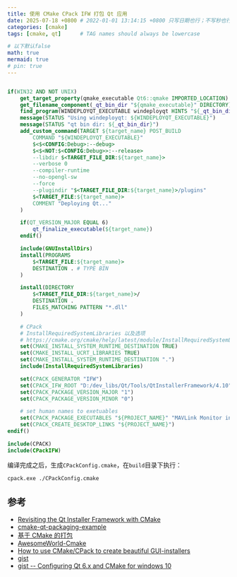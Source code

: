 ```yaml
---
title: 使用 CMake CPack IFW 打包 Qt 应用
date: 2025-07-18 +0800 # 2022-01-01 13:14:15 +0800 只写日期也行；不写秒也行；这样也行 2022-03-09T00:55:42+08:00
categories: [cmake]
tags: [cmake, qt]      # TAG names should always be lowercase

# 以下默认false
math: true
mermaid: true
# pin: true
---
```


```cmake

if(WIN32 AND NOT UNIX)
    get_target_property(qmake_executable Qt6::qmake IMPORTED_LOCATION)
    get_filename_component(_qt_bin_dir "${qmake_executable}" DIRECTORY)
    find_program(WINDEPLOYQT_EXECUTABLE windeployqt HINTS "${_qt_bin_dir}")
    message(STATUS "Using windeployqt: ${WINDEPLOYQT_EXECUTABLE}")
    message(STATUS "qt bin dir: ${_qt_bin_dir}")
    add_custom_command(TARGET ${target_name} POST_BUILD
        COMMAND "${WINDEPLOYQT_EXECUTABLE}"
        $<$<CONFIG:Debug>:--debug>
        $<$<NOT:$<CONFIG:Debug>>:--release>
        --libdir $<TARGET_FILE_DIR:${target_name}>
        --verbose 0
        --compiler-runtime
        --no-opengl-sw
        --force
        --plugindir "$<TARGET_FILE_DIR:${target_name}>/plugins"
        $<TARGET_FILE:${target_name}>
        COMMENT "Deploying Qt..."
    )

    if(QT_VERSION_MAJOR EQUAL 6)
        qt_finalize_executable(${target_name})
    endif()

    include(GNUInstallDirs)
    install(PROGRAMS
        $<TARGET_FILE:${target_name}>
        DESTINATION . # TYPE BIN
    )

    install(DIRECTORY
        $<TARGET_FILE_DIR:${target_name}>/
        DESTINATION .
        FILES_MATCHING PATTERN "*.dll"
    )

    # CPack
    # InstallRequiredSystemLibraries 以及选项
    # https://cmake.org/cmake/help/latest/module/InstallRequiredSystemLibraries.html
    set(CMAKE_INSTALL_SYSTEM_RUNTIME_DESTINATION TRUE)
    set(CMAKE_INSTALL_UCRT_LIBRARIES TRUE)
    set(CMAKE_INSTALL_SYSTEM_RUNTIME_DESTINATION ".")
    include(InstallRequiredSystemLibraries)

    set(CPACK_GENERATOR "IFW")
    set(CPACK_IFW_ROOT "D:/dev_libs/Qt/Tools/QtInstallerFramework/4.10")
    set(CPACK_PACKAGE_VERSION_MAJOR "1")
    set(CPACK_PACKAGE_VERSION_MINOR "0")

    # set human names to exetuables
    set(CPACK_PACKAGE_EXECUTABLES "${PROJECT_NAME}" "MAVLink Monitor installer")
    set(CPACK_CREATE_DESKTOP_LINKS "${PROJECT_NAME}")
endif()

include(CPACK)
include(CPackIFW)

```

编译完成之后，生成`CPackConfig.cmake`，在`build`目录下执行：

```bash
cpack.exe ./CPackConfig.cmake
```

## 参考 ##

* [Revisiting the Qt Installer Framework with CMake](https://www.ics.com/blog/revisiting-qt-installer-framework-cmake)
* [cmake-qt-packaging-example](https://github.com/miurahr/cmake-qt-packaging-example/blob/master/Packaging.cmake)
* [基于 CMake 的打包](https://sirlis.cn/posts/c-cmake-development/#4-%E5%9F%BA%E4%BA%8E-cmake-%E7%9A%84%E6%89%93%E5%8C%85)
* [AwesomeWorld-Cmake](https://github.com/christopro/AwesomeWorld-Cmake/blob/main/AwesomeWorld/CMakeLists.txt)
* [How to use CMake/CPack to create beautiful GUI-installers](https://cfd.university/learn/automating-cfd-solver-and-library-compilation-using-cmake/how-to-use-cmake-cpack-to-create-beautiful-gui-installers/)
* [gist](https://gist.github.com/TheBloke/b933a4a98e0ea7352b8f5c4574575d45)
* [gist -- Configuring Qt 6.x and CMake for windows 10](https://gist.github.com/brucelevis/a49b0d74bddc44a1364faa830fb171a8)